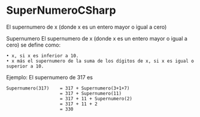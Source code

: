 # SuperNumeroCSharp
 El supernumero de x (donde x es un entero mayor o igual a cero)


Supernumero El supernumero de x (donde x es un entero mayor o igual a cero) se define como:

	• x, si x es inferior a 10.
	• x más el supernumero de la suma de los dígitos de x, si x es igual o superior a 10.

Ejemplo: El supernumero de 317 es

```
Supernumero(317) 	= 317 + Supernumero(3+1+7) 
					= 317 + Supernumero(11)
					= 317 + 11 + Supernumero(2)
					= 317 + 11 + 2
					= 330
```